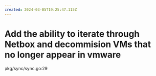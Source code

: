 ```yaml
---
created: 2024-03-05T19:25:47.115Z
---
```


# Add the ability to iterate through Netbox and decommision VMs that no longer appear in vmware

pkg/sync/sync.go:29
